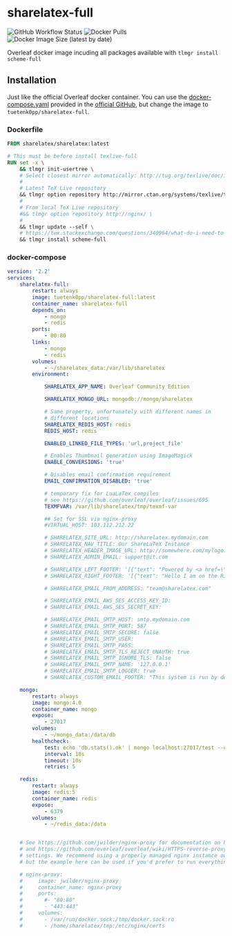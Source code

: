 # sharelatex-full

![GitHub Workflow Status](https://img.shields.io/github/workflow/status/tuetenk0pp/sharelatex-full/Docker%20CI?style=flat-square) ![Docker Pulls](https://img.shields.io/docker/pulls/tuetenk0pp/sharelatex-full?style=flat-square) ![Docker Image Size (latest by date)](https://img.shields.io/docker/image-size/tuetenk0pp/sharelatex-full?style=flat-square)

Overleaf docker image incuding all packages available with ``tlmgr install scheme-full``

## Installation

Just like the official Overleaf docker container. You can use the [docker-compose.yaml](https://github.com/overleaf/overleaf/blob/master/docker-compose.yml) provided in the [official GitHub](https://github.com/overleaf/overleaf), but change the image to ``tuetenk0pp/sharelatex-full``.

### Dockerfile

``` Dockerfile
FROM sharelatex/sharelatex:latest

# This must be before install texlive-full
RUN set -x \
    && tlmgr init-usertree \
    # Select closest mirror automatically: http://tug.org/texlive/doc/install-tl.html
    #
    # Latest TeX Live repository
    && tlmgr option repository http://mirror.ctan.org/systems/texlive/tlnet/ \
    #
    # From local TeX Live repository
    #&& tlmgr option repository http://nginx/ \
    #
    && tlmgr update --self \
    # https://tex.stackexchange.com/questions/340964/what-do-i-need-to-install-to-make-more-packages-available-under-sharelatex
    && tlmgr install scheme-full

```

### docker-compose

``` yaml
version: '2.2'
services:
    sharelatex-full:
        restart: always
        image: tuetenk0pp/sharelatex-full:latest
        container_name: sharelatex-full
        depends_on:
            - mongo
            - redis
        ports:
            - 80:80
        links:
            - mongo
            - redis
        volumes:
            - ~/sharelatex_data:/var/lib/sharelatex
        environment:

            SHARELATEX_APP_NAME: Overleaf Community Edition

            SHARELATEX_MONGO_URL: mongodb://mongo/sharelatex

            # Same property, unfortunately with different names in
            # different locations
            SHARELATEX_REDIS_HOST: redis
            REDIS_HOST: redis

            ENABLED_LINKED_FILE_TYPES: 'url,project_file'

            # Enables Thumbnail generation using ImageMagick
            ENABLE_CONVERSIONS: 'true'

            # Disables email confirmation requirement
            EMAIL_CONFIRMATION_DISABLED: 'true'

            # temporary fix for LuaLaTex compiles
            # see https://github.com/overleaf/overleaf/issues/695
            TEXMFVAR: /var/lib/sharelatex/tmp/texmf-var

            ## Set for SSL via nginx-proxy
            #VIRTUAL_HOST: 103.112.212.22

            # SHARELATEX_SITE_URL: http://sharelatex.mydomain.com
            # SHARELATEX_NAV_TITLE: Our ShareLaTeX Instance
            # SHARELATEX_HEADER_IMAGE_URL: http://somewhere.com/mylogo.png
            # SHARELATEX_ADMIN_EMAIL: support@it.com

            # SHARELATEX_LEFT_FOOTER: '[{"text": "Powered by <a href=\"https://www.sharelatex.com\">ShareLaTeX</a> 2016"},{"text": "Another page I want to link to can be found <a href=\"here\">here</a>"} ]'
            # SHARELATEX_RIGHT_FOOTER: '[{"text": "Hello I am on the Right"} ]'

            # SHARELATEX_EMAIL_FROM_ADDRESS: "team@sharelatex.com"

            # SHARELATEX_EMAIL_AWS_SES_ACCESS_KEY_ID:
            # SHARELATEX_EMAIL_AWS_SES_SECRET_KEY:

            # SHARELATEX_EMAIL_SMTP_HOST: smtp.mydomain.com
            # SHARELATEX_EMAIL_SMTP_PORT: 587
            # SHARELATEX_EMAIL_SMTP_SECURE: false
            # SHARELATEX_EMAIL_SMTP_USER:
            # SHARELATEX_EMAIL_SMTP_PASS:
            # SHARELATEX_EMAIL_SMTP_TLS_REJECT_UNAUTH: true
            # SHARELATEX_EMAIL_SMTP_IGNORE_TLS: false
            # SHARELATEX_EMAIL_SMTP_NAME: '127.0.0.1'
            # SHARELATEX_EMAIL_SMTP_LOGGER: true
            # SHARELATEX_CUSTOM_EMAIL_FOOTER: "This system is run by department x"

    mongo:
        restart: always
        image: mongo:4.0
        container_name: mongo
        expose:
            - 27017
        volumes:
            - ~/mongo_data:/data/db
        healthcheck:
            test: echo 'db.stats().ok' | mongo localhost:27017/test --quiet
            interval: 10s
            timeout: 10s
            retries: 5

    redis:
        restart: always
        image: redis:5
        container_name: redis
        expose:
            - 6379
        volumes:
            - ~/redis_data:/data


    # See https://github.com/jwilder/nginx-proxy for documentation on how to configure the nginx-proxy container,
    # and https://github.com/overleaf/overleaf/wiki/HTTPS-reverse-proxy-using-Nginx for an example of some recommended
    # settings. We recommend using a properly managed nginx instance outside of the Overleaf Server Pro setup,
    # but the example here can be used if you'd prefer to run everything with docker-compose

    # nginx-proxy:
    #     image: jwilder/nginx-proxy
    #     container_name: nginx-proxy
    #     ports:
    #       #- "80:80"
    #       - "443:443"
    #     volumes:
    #       - /var/run/docker.sock:/tmp/docker.sock:ro
    #       - /home/sharelatex/tmp:/etc/nginx/certs

```



